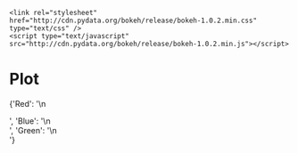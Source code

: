 

<head>
    <meta charset="utf-8">
    <title>Bokeh Scatter Plots</title>

    <link rel="stylesheet" href="http://cdn.pydata.org/bokeh/release/bokeh-1.0.2.min.css" type="text/css" />
    <script type="text/javascript" src="http://cdn.pydata.org/bokeh/release/bokeh-1.0.2.min.js"></script>

    
<script type="text/javascript">
  (function() {
    var fn = function() {
      Bokeh.safely(function() {
        (function(root) {
          function embed_document(root) {
            
          var docs_json = '{"d78a80b2-8617-41b6-8581-e6d87456826a":{"roots":{"references":[{"attributes":{"overlay":{"id":"1029","type":"BoxAnnotation"}},"id":"1024","type":"BoxZoomTool"},{"attributes":{"dimension":1,"plot":{"id":"1075","subtype":"Figure","type":"Plot"},"ticker":{"id":"1088","type":"BasicTicker"}},"id":"1091","type":"Grid"},{"attributes":{},"id":"1025","type":"ResetTool"},{"attributes":{},"id":"1026","type":"SaveTool"},{"attributes":{"fill_alpha":{"value":0.5},"fill_color":{"value":"green"},"line_alpha":{"value":0.5},"line_color":{"value":"green"},"size":{"units":"screen","value":12},"x":{"field":"x"},"y":{"field":"y"}},"id":"1106","type":"Scatter"},{"attributes":{"active_drag":"auto","active_inspect":"auto","active_multi":null,"active_scroll":"auto","active_tap":"auto","tools":[{"id":"1022","type":"PanTool"},{"id":"1023","type":"WheelZoomTool"},{"id":"1024","type":"BoxZoomTool"},{"id":"1025","type":"ResetTool"},{"id":"1026","type":"SaveTool"}]},"id":"1027","type":"Toolbar"},{"attributes":{"active_drag":"auto","active_inspect":"auto","active_multi":null,"active_scroll":"auto","active_tap":"auto","tools":[{"id":"1092","type":"PanTool"},{"id":"1093","type":"WheelZoomTool"},{"id":"1094","type":"BoxZoomTool"},{"id":"1095","type":"ResetTool"},{"id":"1096","type":"SaveTool"}]},"id":"1097","type":"Toolbar"},{"attributes":{},"id":"1092","type":"PanTool"},{"attributes":{"bottom_units":"screen","fill_alpha":{"value":0.5},"fill_color":{"value":"lightgrey"},"left_units":"screen","level":"overlay","line_alpha":{"value":1.0},"line_color":{"value":"black"},"line_dash":[4,4],"line_width":{"value":2},"plot":null,"render_mode":"css","right_units":"screen","top_units":"screen"},"id":"1029","type":"BoxAnnotation"},{"attributes":{},"id":"1093","type":"WheelZoomTool"},{"attributes":{"data_source":{"id":"1035","type":"ColumnDataSource"},"glyph":{"id":"1036","type":"Scatter"},"hover_glyph":null,"muted_glyph":null,"nonselection_glyph":{"id":"1037","type":"Scatter"},"selection_glyph":null,"view":{"id":"1039","type":"CDSView"}},"id":"1038","type":"GlyphRenderer"},{"attributes":{"overlay":{"id":"1099","type":"BoxAnnotation"}},"id":"1094","type":"BoxZoomTool"},{"attributes":{"source":{"id":"1035","type":"ColumnDataSource"}},"id":"1039","type":"CDSView"},{"attributes":{},"id":"1095","type":"ResetTool"},{"attributes":{"below":[{"id":"1047","type":"LinearAxis"}],"left":[{"id":"1052","type":"LinearAxis"}],"plot_height":300,"plot_width":300,"renderers":[{"id":"1047","type":"LinearAxis"},{"id":"1051","type":"Grid"},{"id":"1052","type":"LinearAxis"},{"id":"1056","type":"Grid"},{"id":"1064","type":"BoxAnnotation"},{"id":"1073","type":"GlyphRenderer"}],"title":{"id":"1129","type":"Title"},"toolbar":{"id":"1062","type":"Toolbar"},"x_range":{"id":"1001","type":"Range1d"},"x_scale":{"id":"1043","type":"LinearScale"},"y_range":{"id":"1002","type":"Range1d"},"y_scale":{"id":"1045","type":"LinearScale"}},"id":"1040","subtype":"Figure","type":"Plot"},{"attributes":{},"id":"1096","type":"SaveTool"},{"attributes":{},"id":"1043","type":"LinearScale"},{"attributes":{"fill_alpha":{"value":0.1},"fill_color":{"value":"#1f77b4"},"line_alpha":{"value":0.1},"line_color":{"value":"#1f77b4"},"size":{"units":"screen","value":12},"x":{"field":"x"},"y":{"field":"y"}},"id":"1107","type":"Scatter"},{"attributes":{},"id":"1045","type":"LinearScale"},{"attributes":{"callback":null,"end":30},"id":"1003","type":"Range1d"},{"attributes":{"bottom_units":"screen","fill_alpha":{"value":0.5},"fill_color":{"value":"lightgrey"},"left_units":"screen","level":"overlay","line_alpha":{"value":1.0},"line_color":{"value":"black"},"line_dash":[4,4],"line_width":{"value":2},"plot":null,"render_mode":"css","right_units":"screen","top_units":"screen"},"id":"1099","type":"BoxAnnotation"},{"attributes":{"formatter":{"id":"1130","type":"BasicTickFormatter"},"plot":{"id":"1040","subtype":"Figure","type":"Plot"},"ticker":{"id":"1048","type":"BasicTicker"}},"id":"1047","type":"LinearAxis"},{"attributes":{"data_source":{"id":"1105","type":"ColumnDataSource"},"glyph":{"id":"1106","type":"Scatter"},"hover_glyph":null,"muted_glyph":null,"nonselection_glyph":{"id":"1107","type":"Scatter"},"selection_glyph":null,"view":{"id":"1109","type":"CDSView"}},"id":"1108","type":"GlyphRenderer"},{"attributes":{},"id":"1048","type":"BasicTicker"},{"attributes":{"source":{"id":"1105","type":"ColumnDataSource"}},"id":"1109","type":"CDSView"},{"attributes":{"plot":{"id":"1040","subtype":"Figure","type":"Plot"},"ticker":{"id":"1048","type":"BasicTicker"}},"id":"1051","type":"Grid"},{"attributes":{"formatter":{"id":"1132","type":"BasicTickFormatter"},"plot":{"id":"1040","subtype":"Figure","type":"Plot"},"ticker":{"id":"1053","type":"BasicTicker"}},"id":"1052","type":"LinearAxis"},{"attributes":{},"id":"1053","type":"BasicTicker"},{"attributes":{},"id":"1023","type":"WheelZoomTool"},{"attributes":{"plot":null,"text":""},"id":"1111","type":"Title"},{"attributes":{"dimension":1,"plot":{"id":"1040","subtype":"Figure","type":"Plot"},"ticker":{"id":"1053","type":"BasicTicker"}},"id":"1056","type":"Grid"},{"attributes":{"fill_alpha":{"value":0.5},"fill_color":{"value":"blue"},"line_alpha":{"value":0.5},"line_color":{"value":"blue"},"size":{"units":"screen","value":12},"x":{"field":"x"},"y":{"field":"y"}},"id":"1071","type":"Scatter"},{"attributes":{},"id":"1112","type":"BasicTickFormatter"},{"attributes":{"callback":null,"data":{"x":[2,5,7,15,18,19,25,28,9,10,4],"y":[2,4,6,9,15,18,0,8,2,25,28]},"selected":{"id":"1136","type":"Selection"},"selection_policy":{"id":"1135","type":"UnionRenderers"}},"id":"1070","type":"ColumnDataSource"},{"attributes":{},"id":"1114","type":"BasicTickFormatter"},{"attributes":{"active_drag":"auto","active_inspect":"auto","active_multi":null,"active_scroll":"auto","active_tap":"auto","tools":[{"id":"1057","type":"PanTool"},{"id":"1058","type":"WheelZoomTool"},{"id":"1059","type":"BoxZoomTool"},{"id":"1060","type":"ResetTool"},{"id":"1061","type":"SaveTool"}]},"id":"1062","type":"Toolbar"},{"attributes":{},"id":"1117","type":"UnionRenderers"},{"attributes":{},"id":"1057","type":"PanTool"},{"attributes":{"fill_alpha":{"value":0.1},"fill_color":{"value":"#1f77b4"},"line_alpha":{"value":0.1},"line_color":{"value":"#1f77b4"},"size":{"units":"screen","value":12},"x":{"field":"x"},"y":{"field":"y"}},"id":"1037","type":"Scatter"},{"attributes":{},"id":"1118","type":"Selection"},{"attributes":{},"id":"1058","type":"WheelZoomTool"},{"attributes":{},"id":"1008","type":"LinearScale"},{"attributes":{"overlay":{"id":"1064","type":"BoxAnnotation"}},"id":"1059","type":"BoxZoomTool"},{"attributes":{},"id":"1060","type":"ResetTool"},{"attributes":{"below":[{"id":"1012","type":"LinearAxis"}],"left":[{"id":"1017","type":"LinearAxis"}],"plot_height":300,"plot_width":300,"renderers":[{"id":"1012","type":"LinearAxis"},{"id":"1016","type":"Grid"},{"id":"1017","type":"LinearAxis"},{"id":"1021","type":"Grid"},{"id":"1029","type":"BoxAnnotation"},{"id":"1038","type":"GlyphRenderer"}],"title":{"id":"1111","type":"Title"},"toolbar":{"id":"1027","type":"Toolbar"},"x_range":{"id":"1001","type":"Range1d"},"x_scale":{"id":"1008","type":"LinearScale"},"y_range":{"id":"1002","type":"Range1d"},"y_scale":{"id":"1010","type":"LinearScale"}},"id":"1005","subtype":"Figure","type":"Plot"},{"attributes":{"plot":null,"text":""},"id":"1129","type":"Title"},{"attributes":{},"id":"1061","type":"SaveTool"},{"attributes":{},"id":"1130","type":"BasicTickFormatter"},{"attributes":{"fill_alpha":{"value":0.1},"fill_color":{"value":"#1f77b4"},"line_alpha":{"value":0.1},"line_color":{"value":"#1f77b4"},"size":{"units":"screen","value":12},"x":{"field":"x"},"y":{"field":"y"}},"id":"1072","type":"Scatter"},{"attributes":{},"id":"1132","type":"BasicTickFormatter"},{"attributes":{"callback":null,"end":30},"id":"1004","type":"Range1d"},{"attributes":{},"id":"1010","type":"LinearScale"},{"attributes":{"bottom_units":"screen","fill_alpha":{"value":0.5},"fill_color":{"value":"lightgrey"},"left_units":"screen","level":"overlay","line_alpha":{"value":1.0},"line_color":{"value":"black"},"line_dash":[4,4],"line_width":{"value":2},"plot":null,"render_mode":"css","right_units":"screen","top_units":"screen"},"id":"1064","type":"BoxAnnotation"},{"attributes":{},"id":"1135","type":"UnionRenderers"},{"attributes":{"formatter":{"id":"1112","type":"BasicTickFormatter"},"plot":{"id":"1005","subtype":"Figure","type":"Plot"},"ticker":{"id":"1013","type":"BasicTicker"}},"id":"1012","type":"LinearAxis"},{"attributes":{"data_source":{"id":"1070","type":"ColumnDataSource"},"glyph":{"id":"1071","type":"Scatter"},"hover_glyph":null,"muted_glyph":null,"nonselection_glyph":{"id":"1072","type":"Scatter"},"selection_glyph":null,"view":{"id":"1074","type":"CDSView"}},"id":"1073","type":"GlyphRenderer"},{"attributes":{},"id":"1136","type":"Selection"},{"attributes":{},"id":"1013","type":"BasicTicker"},{"attributes":{"source":{"id":"1070","type":"ColumnDataSource"}},"id":"1074","type":"CDSView"},{"attributes":{"plot":null,"text":""},"id":"1156","type":"Title"},{"attributes":{"plot":{"id":"1005","subtype":"Figure","type":"Plot"},"ticker":{"id":"1013","type":"BasicTicker"}},"id":"1016","type":"Grid"},{"attributes":{"below":[{"id":"1082","type":"LinearAxis"}],"left":[{"id":"1087","type":"LinearAxis"}],"plot_height":300,"plot_width":300,"renderers":[{"id":"1082","type":"LinearAxis"},{"id":"1086","type":"Grid"},{"id":"1087","type":"LinearAxis"},{"id":"1091","type":"Grid"},{"id":"1099","type":"BoxAnnotation"},{"id":"1108","type":"GlyphRenderer"}],"title":{"id":"1156","type":"Title"},"toolbar":{"id":"1097","type":"Toolbar"},"x_range":{"id":"1003","type":"Range1d"},"x_scale":{"id":"1078","type":"LinearScale"},"y_range":{"id":"1004","type":"Range1d"},"y_scale":{"id":"1080","type":"LinearScale"}},"id":"1075","subtype":"Figure","type":"Plot"},{"attributes":{},"id":"1157","type":"BasicTickFormatter"},{"attributes":{"callback":null,"data":{"x":[0,1,0,8,2,4,6,9,7,8,9],"y":[0,8,4,6,9,15,18,19,19,25,28]},"selected":{"id":"1163","type":"Selection"},"selection_policy":{"id":"1162","type":"UnionRenderers"}},"id":"1105","type":"ColumnDataSource"},{"attributes":{"formatter":{"id":"1114","type":"BasicTickFormatter"},"plot":{"id":"1005","subtype":"Figure","type":"Plot"},"ticker":{"id":"1018","type":"BasicTicker"}},"id":"1017","type":"LinearAxis"},{"attributes":{},"id":"1159","type":"BasicTickFormatter"},{"attributes":{},"id":"1078","type":"LinearScale"},{"attributes":{},"id":"1018","type":"BasicTicker"},{"attributes":{},"id":"1162","type":"UnionRenderers"},{"attributes":{},"id":"1080","type":"LinearScale"},{"attributes":{"dimension":1,"plot":{"id":"1005","subtype":"Figure","type":"Plot"},"ticker":{"id":"1018","type":"BasicTicker"}},"id":"1021","type":"Grid"},{"attributes":{},"id":"1163","type":"Selection"},{"attributes":{"formatter":{"id":"1157","type":"BasicTickFormatter"},"plot":{"id":"1075","subtype":"Figure","type":"Plot"},"ticker":{"id":"1083","type":"BasicTicker"}},"id":"1082","type":"LinearAxis"},{"attributes":{},"id":"1022","type":"PanTool"},{"attributes":{},"id":"1083","type":"BasicTicker"},{"attributes":{"callback":null,"data":{"x":[0,1,2,3,4,5,6,7,8,9,10],"y":[0,8,2,4,6,9,5,6,25,28,4,7]},"selected":{"id":"1118","type":"Selection"},"selection_policy":{"id":"1117","type":"UnionRenderers"}},"id":"1035","type":"ColumnDataSource"},{"attributes":{"callback":null,"end":30},"id":"1001","type":"Range1d"},{"attributes":{"fill_alpha":{"value":0.5},"fill_color":{"value":"red"},"line_alpha":{"value":0.5},"line_color":{"value":"red"},"size":{"units":"screen","value":12},"x":{"field":"x"},"y":{"field":"y"}},"id":"1036","type":"Scatter"},{"attributes":{"plot":{"id":"1075","subtype":"Figure","type":"Plot"},"ticker":{"id":"1083","type":"BasicTicker"}},"id":"1086","type":"Grid"},{"attributes":{"formatter":{"id":"1159","type":"BasicTickFormatter"},"plot":{"id":"1075","subtype":"Figure","type":"Plot"},"ticker":{"id":"1088","type":"BasicTicker"}},"id":"1087","type":"LinearAxis"},{"attributes":{"callback":null,"end":30},"id":"1002","type":"Range1d"},{"attributes":{},"id":"1088","type":"BasicTicker"}],"root_ids":["1005","1040","1075"]},"title":"Bokeh Application","version":"1.0.2"}}';
          var render_items = [{"docid":"d78a80b2-8617-41b6-8581-e6d87456826a","roots":{"1005":"03ed2620-9ff8-491f-b580-4a2e0ab29d5a","1040":"25d434a1-4d09-4885-b8c9-5650af8d7c79","1075":"7fc68589-9bcb-4194-9317-7137477c439a"}}];
          root.Bokeh.embed.embed_items(docs_json, render_items);
        
          }
          if (root.Bokeh !== undefined) {
            embed_document(root);
          } else {
            var attempts = 0;
            var timer = setInterval(function(root) {
              if (root.Bokeh !== undefined) {
                embed_document(root);
                clearInterval(timer);
              }
              attempts++;
              if (attempts > 100) {
                console.log("Bokeh: ERROR: Unable to run BokehJS code because BokehJS library is missing");
                clearInterval(timer);
              }
            }, 10, root)
          }
        })(window);
      });
    };
    if (document.readyState != "loading") fn();
    else document.addEventListener("DOMContentLoaded", fn);
  })();
</script>

</head>


# Plot

{'Red': '\n<div class="bk-root" id="03ed2620-9ff8-491f-b580-4a2e0ab29d5a"></div>', 'Blue': '\n<div class="bk-root" id="25d434a1-4d09-4885-b8c9-5650af8d7c79"></div>', 'Green': '\n<div class="bk-root" id="7fc68589-9bcb-4194-9317-7137477c439a"></div>'}